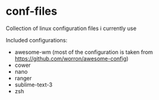 # conf-files
Collection of linux configuration files i currently use

Included configurations:
- awesome-wm (most of the configuration is taken from https://github.com/worron/awesome-config)
- cower
- nano
- ranger
- sublime-text-3
- zsh
